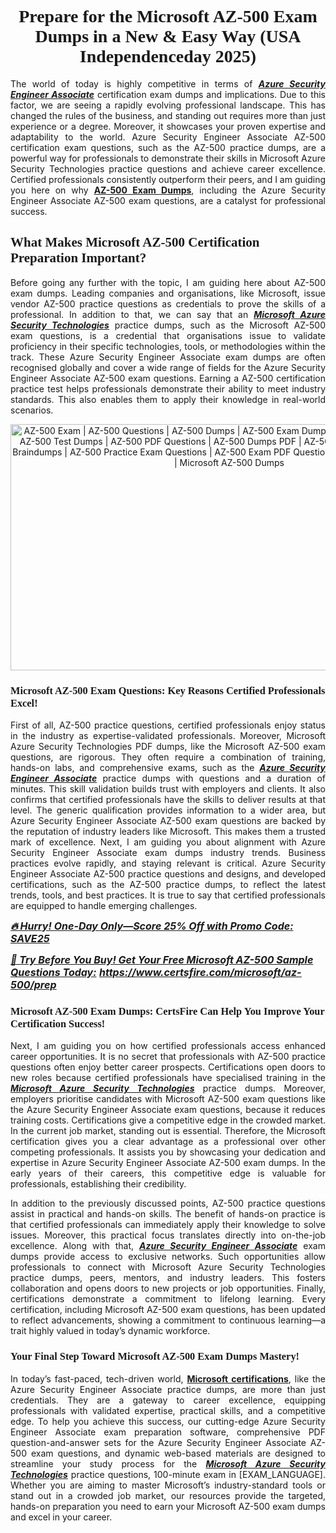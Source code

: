 <h1 style="text-align: center;"><strong><span style="display:block; color:#Black; "><span style="font-family:Times New Roman,Times,serif;">Prepare for the Microsoft AZ-500 Exam Dumps in a New & Easy Way (USA Independenceday 2025)</span></span></strong></h1>

<p style="text-align:justify">The world of today is highly competitive in terms of <u><em><strong>Azure Security Engineer Associate</strong></em></u> certification exam dumps and implications. Due to this factor, we are seeing a rapidly evolving professional landscape. This has changed the rules of the business, and standing out requires more than just experience or a degree. Moreover, it showcases your proven expertise and adaptability to the world. Azure Security Engineer Associate AZ-500 certification exam questions, such as the AZ-500 practice dumps, are a powerful way for professionals to demonstrate their skills in Microsoft Azure Security Technologies practice questions and achieve career excellence. Certified professionals consistently outperform their peers, and I am guiding you here on why <strong><a href="https://www.certsfire.com/microsoft/az-500/prep">AZ-500 Exam Dumps</a></strong>, including the Azure Security Engineer Associate AZ-500 exam questions, are a catalyst for professional success.</p>

<h2><strong><span style="display:block; color:#Black; "><span style="font-family:Times New Roman,Times,serif;">What Makes Microsoft AZ-500 Certification Preparation Important? </span></span></strong></h2>

<p style="text-align:justify">Before going any further with the topic, I am guiding here about AZ-500 exam dumps. Leading companies and organisations, like Microsoft, issue vendor AZ-500 practice questions as credentials to prove the skills of a professional. In addition to that, we can say that an <u><em><strong>Microsoft Azure Security Technologies</strong></em></u> practice dumps, such as the Microsoft AZ-500 exam questions, is a credential that organisations issue to validate proficiency in their specific technologies, tools, or methodologies within the track. These Azure Security Engineer Associate exam dumps are often recognised globally and cover a wide range of fields for the Azure Security Engineer Associate AZ-500 exam questions. Earning a AZ-500 certification practice test helps professionals demonstrate their ability to meet industry standards. This also enables them to apply their knowledge in real-world scenarios.</p>

<p style="text-align: center;"><img alt="AZ-500 Exam | AZ-500 Questions | AZ-500 Dumps | AZ-500 Exam Dumps | AZ-500 Exam Questions | AZ-500 Test Dumps | AZ-500 PDF Questions | AZ-500 Dumps PDF | AZ-500 Test Questions | AZ-500 Braindumps | AZ-500 Practice Exam Questions | AZ-500 Exam PDF Questions | CertsFire AZ-500 Dumps | Microsoft AZ-500 Dumps" src="https://i.ibb.co/PsXwbDFs/7406095-IND.jpg" style="width: 700px; height: 394px;" /></p>

<h3><strong><span style="display:block; color:#Black; "><span style="font-family:Times New Roman,Times,serif;">Microsoft AZ-500 Exam Questions: Key Reasons Certified Professionals Excel!</span></span></strong></h3>

<p style="text-align:justify">First of all, AZ-500 practice questions, certified professionals enjoy status in the industry as expertise-validated professionals. Moreover, Microsoft Azure Security Technologies PDF dumps, like the Microsoft AZ-500 exam questions, are rigorous. They often require a combination of training, hands-on labs, and comprehensive exams, such as the <u><em><strong>Azure Security Engineer Associate</strong></em></u> practice dumps with questions and a duration of minutes. This skill validation builds trust with employers and clients. It also confirms that certified professionals have the skills to deliver results at that level. The generic qualification provides information to a wider area, but Azure Security Engineer Associate AZ-500 exam questions are backed by the reputation of industry leaders like Microsoft. This makes them a trusted mark of excellence. Next, I am guiding you about alignment with Azure Security Engineer Associate exam dumps industry trends. Business practices evolve rapidly, and staying relevant is critical. Azure Security Engineer Associate AZ-500 practice questions and designs, and developed certifications, such as the AZ-500 practice dumps, to reflect the latest trends, tools, and best practices. It is true to say that certified professionals are equipped to handle emerging challenges.</p>

<p><u><span style="font-size:16px;"><strong><em>🔥 Hurry! One-Day Only—Score 25% Off with Promo Code: SAVE25</em></strong></span></u></p>

<p><span style="font-size:16px;"><u><strong><em>📘 Try Before You Buy! Get Your Free Microsoft AZ-500 Sample Questions Today:</em></strong></u> <strong><em><u><a href="https://www.certsfire.com/microsoft/az-500/prep">https://www.certsfire.com/microsoft/az-500/prep</a></u></em></strong></span></p>

<h3><strong><span style="display:block; color:#Black; "><span style="font-family:Times New Roman,Times,serif;">Microsoft AZ-500 Exam Dumps: CertsFire Can Help You Improve Your Certification Success!</span></span></strong></h3>

<p style="text-align:justify">Next, I am guiding you on how certified professionals access enhanced career opportunities. It is no secret that professionals with AZ-500 practice questions often enjoy better career prospects. Certifications open doors to new roles because certified professionals have specialised training in the <u><em><strong>Microsoft Azure Security Technologies</strong></em></u> practice dumps. Moreover, employers prioritise candidates with Microsoft AZ-500 exam questions like the Azure Security Engineer Associate exam questions, because it reduces training costs. Certifications give a competitive edge in the crowded market. In the current job market, standing out is essential. Therefore, the Microsoft certification gives you a clear advantage as a professional over other competing professionals. It assists you by showcasing your dedication and expertise in Azure Security Engineer Associate AZ-500 exam dumps. In the early years of their careers, this competitive edge is valuable for professionals, establishing their credibility.</p>

<p style="text-align:justify">In addition to the previously discussed points, AZ-500 practice questions assist in practical and hands-on skills. The benefit of hands-on practice is that certified professionals can immediately apply their knowledge to solve issues. Moreover, this practical focus translates directly into on-the-job excellence. Along with that, <u><em><strong>Azure Security Engineer Associate</strong></em></u> exam dumps provide access to exclusive networks. Such opportunities allow professionals to connect with Microsoft Azure Security Technologies practice dumps, peers, mentors, and industry leaders. This fosters collaboration and opens doors to new projects or job opportunities. Finally, certifications demonstrate a commitment to lifelong learning. Every certification, including Microsoft AZ-500 exam questions, has been updated to reflect advancements, showing a commitment to continuous learning—a trait highly valued in today’s dynamic workforce.</p>

<h3><strong><span style="display:block; color:#Black; "><span style="font-family:Times New Roman,Times,serif;">Your Final Step Toward Microsoft AZ-500 Exam Dumps Mastery!</span></span></strong></h3>

<p style="text-align:justify">In today’s fast-paced, tech-driven world, <strong><a href="https://www.certsfire.com/exams/microsoft">Microsoft certifications</a></strong>, like the Azure Security Engineer Associate practice dumps, are more than just credentials. They are a gateway to career excellence, equipping professionals with validated expertise, practical skills, and a competitive edge. To help you achieve this success, our cutting-edge Azure Security Engineer Associate exam preparation software, comprehensive PDF question-and-answer sets for the Azure Security Engineer Associate AZ-500 exam questions, and dynamic web-based materials are designed to streamline your study process for the <u><em><strong>Microsoft Azure Security Technologies</strong></em></u> practice questions, 100-minute exam in [EXAM_LANGUAGE]. Whether you are aiming to master Microsoft’s industry-standard tools or stand out in a crowded job market, our resources provide the targeted, hands-on preparation you need to earn your Microsoft AZ-500 exam dumps and excel in your career.</p>
